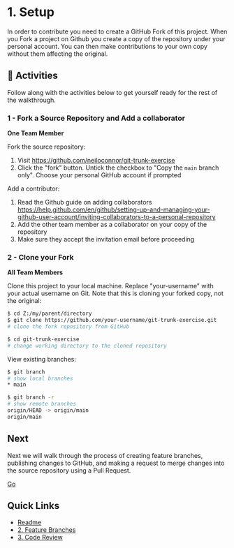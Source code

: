 # 1. Setup

In order to contribute you need to create a GitHub Fork of this project. When you Fork a project on Github you create a copy of the repository under your personal account. You can then make contributions to your own copy without them affecting the original.

## :running: Activities

Follow along with the activities below to get yourself ready for the rest of the walkthrough.


### 1 - Fork a Source Repository and Add a collaborator

__One Team Member__

Fork the source repository:
   1. Visit https://github.com/neiloconnor/git-trunk-exercise
   2. Click the "fork" button. Untick the checkbox to "Copy the `main` branch only". Choose your personal GitHub account if prompted

Add a contributor:
   1. Read the Github guide on adding collaborators https://help.github.com/en/github/setting-up-and-managing-your-github-user-account/inviting-collaborators-to-a-personal-repository
   2. Add the other team member as a collaborator on your copy of the repository
   3. Make sure they accept the invitation email before proceeding

### 2 - Clone your Fork

__All Team Members__

Clone this project to your local machine. Replace "your-username" with your actual username on Git. Note that this is cloning your forked copy, not the original:
```sh
$ cd Z:/my/parent/directory
$ git clone https://github.com/your-username/git-trunk-exercise.git
# clone the fork repository from GitHub

$ cd git-trunk-exercise
# change working directory to the cloned repository
```

View existing branches:
```sh
$ git branch
# show local branches
* main

$ git branch -r
# show remote branches
origin/HEAD -> origin/main
origin/main
```

## Next

Next we will walk through the process of creating feature branches, publishing changes to GitHub, and making a request to merge changes into the source repository using a Pull Request.

[Go](2-feature-branches.md)

## Quick Links

- [Readme](../readme.md)
- [2. Feature Branches](2-feature-branches.md)
- [3. Code Review](3-code-review.md)
